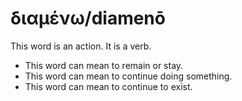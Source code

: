 # διαμένω/diamenō
This word is an action. It is a verb.

* This word can mean to remain or stay.
* This word can mean to continue doing something.
* This word can mean to continue to exist.
